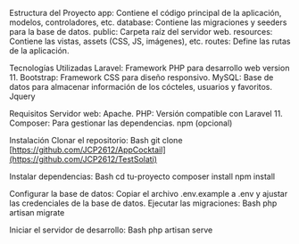 Estructura del Proyecto app: Contiene el código principal de la aplicación, modelos, controladores, etc. database: Contiene las migraciones y seeders para la base de datos. public: Carpeta raíz del servidor web. resources: Contiene las vistas, assets (CSS, JS, imágenes), etc. routes: Define las rutas de la aplicación.


Tecnologías Utilizadas Laravel: Framework PHP para desarrollo web version 11. Bootstrap: Framework CSS para diseño responsivo. MySQL: Base de datos para almacenar información de los cócteles, usuarios y favoritos. Jquery

Requisitos Servidor web: Apache. PHP: Versión compatible con Laravel 11. Composer: Para gestionar las dependencias. npm (opcional)

Instalación Clonar el repositorio: Bash git clone [https://github.com/JCP2612/AppCocktail](https://github.com/JCP2612/TestSolati)

Instalar dependencias: Bash cd tu-proyecto composer install npm install

Configurar la base de datos: Copiar el archivo .env.example a .env y ajustar las credenciales de la base de datos. Ejecutar las migraciones: Bash php artisan migrate

Iniciar el servidor de desarrollo: Bash php artisan serve

